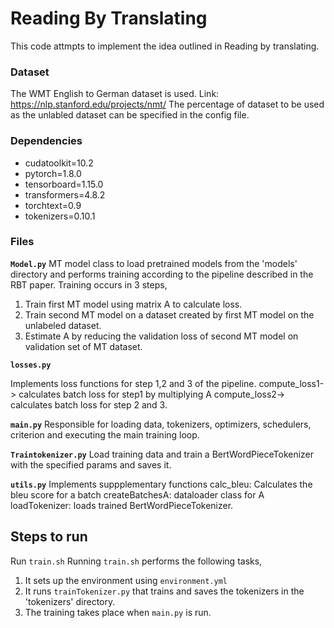 # Reading By Translating

This code attmpts to implement the idea outlined in Reading by translating.

### Dataset
The WMT English to German dataset is used. Link: https://nlp.stanford.edu/projects/nmt/
The percentage of dataset to be used as the unlabled dataset can be specified in the config file.

### Dependencies
  - cudatoolkit=10.2
  - pytorch=1.8.0
  - tensorboard=1.15.0
  - transformers=4.8.2
  - torchtext=0.9
  - tokenizers=0.10.1

### Files
**`Model.py`**
MT model class to load pretrained models from the 'models' directory and performs 
training according to the  pipeline described in the RBT paper. Training occurs in 3 steps,
1) Train first MT model using matrix A to calculate loss.
2) Train second MT model on a dataset created by first MT model on the unlabeled dataset.
3) Estimate A by reducing the validation loss of second MT model on validation set of MT dataset.

**`losses.py`**

Implements loss functions for step 1,2 and 3 of the pipeline.
compute_loss1-> calculates batch loss for step1 by multiplying A
compute_loss2-> calculates batch loss for step 2 and 3. 

**`main.py`**
Responsible for loading data, tokenizers, optimizers, schedulers, criterion and executing the main training loop.

**`Traintokenizer.py`**
Load training data and train a BertWordPieceTokenizer with the specified params and saves it.

**`utils.py`**
Implements suppplementary functions
calc_bleu: Calculates the bleu score for a batch
createBatchesA: dataloader class for A
loadTokenizer: loads trained BertWordPieceTokenizer.



## Steps to run
Run `train.sh`
Running `train.sh` performs the following tasks,
1. It sets up the environment using `environment.yml`
2. It runs `trainTokenizer.py` that trains and saves the tokenizers in the 'tokenizers' directory.
3. The training takes place when `main.py` is run.


